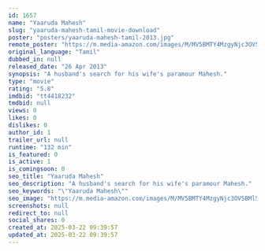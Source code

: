 ```yaml
---
id: 1657
name: "Yaaruda Mahesh"
slug: "yaaruda-mahesh-tamil-movie-download"
poster: "posters/yaaruda-mahesh-tamil-2013.jpg"
remote_poster: "https://m.media-amazon.com/images/M/MV5BMTY4MzgyNjc3OV5BMl5BanBnXkFtZTgwMzI5Nzg0NDE@._V1_SX300.jpg"
original_language: "Tamil"
dubbed_in: null
released_date: "26 Apr 2013"
synopsis: "A husband's search for his wife's paramour Mahesh."
type: "movie"
rating: "5.8"
imdbid: "tt4418232"
tmdbid: null
views: 0
likes: 0
dislikes: 0
author_id: 1
trailer_url: null
runtime: "132 min"
is_featured: 0
is_active: 1
is_comingsoon: 0
seo_title: "Yaaruda Mahesh"
seo_description: "A husband's search for his wife's paramour Mahesh."
seo_keywords: "\"Yaaruda Mahesh\""
seo_image: "https://m.media-amazon.com/images/M/MV5BMTY4MzgyNjc3OV5BMl5BanBnXkFtZTgwMzI5Nzg0NDE@._V1_SX300.jpg"
screenshots: null
redirect_to: null
social_shares: 0
created_at: 2025-03-22 09:39:57
updated_at: 2025-03-22 09:39:57
---
```


